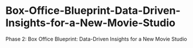# Box-Office-Blueprint-Data-Driven-Insights-for-a-New-Movie-Studio
Phase 2: Box Office Blueprint: Data-Driven Insights for a New Movie Studio
